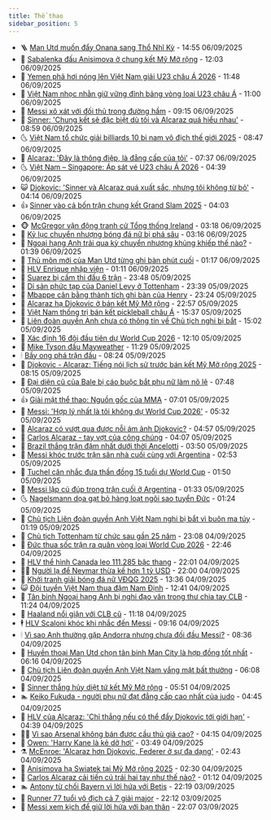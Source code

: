 ```yaml
---
title: Thể thao
sidebar_position: 5
---
```


<!-- vnexpress-the-thao:START -->
- 🪜 [Man Utd muốn đẩy Onana sang Thổ Nhĩ Kỳ](https://vnexpress.net/man-utd-muon-day-onana-sang-tho-nhi-ky-4936036.html) - 14:55 06/09/2025
- 🦩 [Sabalenka đấu Anisimova ở chung kết Mỹ Mở rộng](https://vnexpress.net/sabalenka-dau-anisimova-o-chung-ket-my-mo-rong-4936013.html) - 12:03 06/09/2025
- 🧰 [Yemen phả hơi nóng lên Việt Nam giải U23 châu Á 2026](https://vnexpress.net/yemen-pha-hoi-nong-len-viet-nam-giai-u23-chau-a-2026-4936008.html) - 11:48 06/09/2025
- 🤗 [Việt Nam nhọc nhằn giữ vững đỉnh bảng vòng loại U23 châu Á](https://vnexpress.net/viet-nam-singapore-hlv-kim-xoay-tua-doi-hinh-chinh-4935993-tong-thuat.html) - 11:00 06/09/2025
- 🥳 [Messi xô xát với đối thủ trong đường hầm](https://vnexpress.net/messi-xo-xat-voi-doi-thu-trong-duong-ham-4935972.html) - 09:15 06/09/2025
- 🦣 [Sinner: &#39;Chung kết sẽ đặc biệt dù tôi và Alcaraz quá hiểu nhau&#39;](https://vnexpress.net/sinner-chung-ket-se-dac-biet-du-toi-va-alcaraz-qua-hieu-nhau-4935973.html) - 08:59 06/09/2025
- 🌜 [Việt Nam tổ chức giải billiards 10 bi nam vô địch thế giới 2025](https://vnexpress.net/viet-nam-to-chuc-giai-billiards-10-bi-nam-vo-dich-the-gioi-2025-4935879.html) - 08:47 06/09/2025
- 🫶 [Alcaraz: &#39;Đây là thông điệp, là đẳng cấp của tôi&#39;](https://vnexpress.net/alcaraz-day-la-thong-diep-la-dang-cap-cua-toi-4935945.html) - 07:37 06/09/2025
- 🌜 [Việt Nam – Singapore: Áp sát vé U23 châu Á 2026](https://vnexpress.net/viet-nam-singapore-ap-sat-ve-u23-chau-a-2026-4935835.html) - 04:39 06/09/2025
- 😺 [Djokovic: &#39;Sinner và Alcaraz quá xuất sắc, nhưng tôi không từ bỏ&#39;](https://vnexpress.net/djokovic-sinner-va-alcaraz-qua-xuat-sac-nhung-toi-khong-tu-bo-4935845.html) - 04:14 06/09/2025
- 👍 [Sinner vào cả bốn trận chung kết Grand Slam 2025](https://vnexpress.net/sinner-vao-ca-bon-tran-chung-ket-grand-slam-2025-4935859.html) - 04:03 06/09/2025
- 🐵 [McGregor vận động tranh cử Tổng thống Ireland](https://vnexpress.net/mcgregor-van-dong-tranh-cu-tong-thong-ireland-4935788.html) - 03:18 06/09/2025
- 💫 [Kỷ lục chuyển nhượng bóng đá nữ bị phá sâu](https://vnexpress.net/ky-luc-chuyen-nhuong-bong-da-nu-bi-pha-sau-4935810.html) - 03:16 06/09/2025
- 🦆 [Ngoại hạng Anh trải qua kỳ chuyển nhượng khủng khiếp thế nào?](https://vnexpress.net/ngoai-hang-anh-trai-qua-ky-chuyen-nhuong-khung-khiep-the-nao-4935770.html) - 01:39 06/09/2025
- 🙉 [Thủ môn mới của Man Utd từng ghi bàn phút cuối](https://vnexpress.net/thu-mon-moi-cua-man-utd-tung-ghi-ban-phut-cuoi-4935753.html) - 01:17 06/09/2025
- 📝 [HLV Enrique nhập viện](https://vnexpress.net/hlv-enrique-nhap-vien-4935761.html) - 01:11 06/09/2025
- 💯 [Suarez bị cấm thi đấu 6 trận](https://vnexpress.net/suarez-bi-cam-thi-dau-6-tran-4935745.html) - 23:48 05/09/2025
- 🌈 [Di sản phức tạp của Daniel Levy ở Tottenham](https://vnexpress.net/di-san-phuc-tap-cua-daniel-levy-o-tottenham-4935730.html) - 23:39 05/09/2025
- 🦩 [Mbappe cân bằng thành tích ghi bàn của Henry](https://vnexpress.net/mbappe-can-bang-thanh-tich-ghi-ban-cua-henry-4935743.html) - 23:24 05/09/2025
- 🐲 [Alcaraz hạ Djokovic ở bán kết Mỹ Mở rộng](https://vnexpress.net/alcaraz-ha-djokovic-o-ban-ket-my-mo-rong-4935742.html) - 22:57 05/09/2025
- 🌁 [Việt Nam thống trị bán kết pickleball châu Á](https://vnexpress.net/viet-nam-thong-tri-ban-ket-pickleball-chau-a-4935723.html) - 15:37 05/09/2025
- 💯 [Liên đoàn quyền Anh chưa có thông tin về Chủ tịch nghi bị bắt](https://vnexpress.net/lien-doan-quyen-anh-chua-co-thong-tin-ve-chu-tich-nghi-bi-bat-4935712.html) - 15:02 05/09/2025
- 🌝 [Xác định 16 đội đầu tiên dự World Cup 2026](https://vnexpress.net/xac-dinh-16-doi-dau-tien-du-world-cup-2026-4935685.html) - 12:10 05/09/2025
- 🤖 [Mike Tyson đấu Mayweather](https://vnexpress.net/mike-tyson-dau-mayweather-4935656.html) - 11:29 05/09/2025
- 🕯 [Bầy ong phá trận đấu](https://vnexpress.net/bay-ong-pha-tran-dau-4935500.html) - 08:24 05/09/2025
- 🧰 [Djokovic - Alcaraz: Tiếng nói lịch sử trước bán kết Mỹ Mở rộng 2025](https://vnexpress.net/djokovic-alcaraz-tieng-noi-lich-su-truoc-ban-ket-my-mo-rong-2025-4935543.html) - 08:15 05/09/2025
- 🥳 [Đại diện cũ của Bale bị cáo buộc bắt phụ nữ làm nô lệ](https://vnexpress.net/dai-dien-cu-cua-bale-bi-cao-buoc-bat-phu-nu-lam-no-le-4935405.html) - 07:48 05/09/2025
- 👍 [Giải mật thể thao: Nguồn gốc của MMA](https://vnexpress.net/giai-mat-the-thao-nguon-goc-cua-mma-4935511.html) - 07:01 05/09/2025
- 💪 [Messi: &#39;Hợp lý nhất là tôi không dự World Cup 2026&#39;](https://vnexpress.net/messi-hop-ly-nhat-la-toi-khong-du-world-cup-2026-4935502.html) - 05:32 05/09/2025
- 👹 [Alcaraz có vượt qua được nỗi ám ảnh Djokovic?](https://vnexpress.net/alcaraz-co-vuot-qua-duoc-noi-am-anh-djokovic-4935484.html) - 04:57 05/09/2025
- 🧰 [Carlos Alcaraz - tay vợt của công chúng](https://vnexpress.net/carlos-alcaraz-tay-vot-cua-cong-chung-4935334.html) - 04:07 05/09/2025
- 🚀 [Brazil thắng trận đậm nhất dưới thời Ancelotti](https://vnexpress.net/brazil-thang-tran-dam-nhat-duoi-thoi-ancelotti-4935427.html) - 03:50 05/09/2025
- 🎃 [Messi khóc trước trận sân nhà cuối cùng với Argentina](https://vnexpress.net/messi-khoc-truoc-tran-san-nha-cuoi-cung-voi-argentina-4935365.html) - 02:53 05/09/2025
- 🧰 [Tuchel cân nhắc đưa thần đồng 15 tuổi dự World Cup](https://vnexpress.net/tuchel-can-nhac-dua-than-dong-15-tuoi-du-world-cup-4935344.html) - 01:50 05/09/2025
- 👀 [Messi lập cú đúp trong trận cuối ở Argentina](https://vnexpress.net/messi-lap-cu-dup-trong-tran-cuoi-o-argentina-4935337.html) - 01:33 05/09/2025
- 🌜 [Nagelsmann dọa gạt bỏ hàng loạt ngôi sao tuyển Đức](https://vnexpress.net/nagelsmann-doa-gat-bo-hang-loat-ngoi-sao-tuyen-duc-4935265.html) - 01:24 05/09/2025
- 🫶 [Chủ tịch Liên đoàn quyền Anh Việt Nam nghi bị bắt vì buôn ma túy](https://vnexpress.net/chu-tich-lien-doan-quyen-anh-viet-nam-nghi-bi-bat-vi-buon-ma-tuy-4935309.html) - 01:19 05/09/2025
- 🦄 [Chủ tịch Tottenham từ chức sau gần 25 năm](https://vnexpress.net/chu-tich-tottenham-tu-chuc-sau-gan-25-nam-4935260.html) - 23:08 04/09/2025
- 🥳 [Đức thua sốc trận ra quân vòng loại World Cup 2026](https://vnexpress.net/duc-thua-soc-tran-ra-quan-vong-loai-world-cup-2026-4935257.html) - 22:46 04/09/2025
- 🐲 [HLV thể hình Canada leo 111.285 bậc thang](https://vnexpress.net/hlv-the-hinh-canada-leo-111-285-bac-thang-4935247.html) - 22:01 04/09/2025
- 🧑‍🏫 [Người lạ để Neymar thừa kế hơn 1 tỷ USD](https://vnexpress.net/nguoi-la-de-neymar-thua-ke-hon-1-ty-usd-4935245.html) - 22:00 04/09/2025
- 🤔 [Khởi tranh giải bóng đá nữ VĐQG 2025](https://vnexpress.net/khoi-tranh-giai-bong-da-nu-vdqg-2025-4934465.html) - 13:36 04/09/2025
- 😺 [Đội tuyển Việt Nam thua đậm Nam Định](https://vnexpress.net/doi-tuyen-viet-nam-thua-dam-nam-dinh-4935227.html) - 12:41 04/09/2025
- 💪 [Tân binh Ngoại hạng Anh bị nghi đạo văn trong thư chia tay CLB](https://vnexpress.net/tan-binh-ngoai-hang-anh-bi-nghi-dao-van-trong-thu-chia-tay-clb-4935106.html) - 11:24 04/09/2025
- 💼 [Haaland nổi giận với CLB cũ](https://vnexpress.net/haaland-noi-gian-voi-clb-cu-4935037.html) - 11:18 04/09/2025
- 🕴 [HLV Scaloni khóc khi nhắc đến Messi](https://vnexpress.net/hlv-scaloni-khoc-khi-nhac-den-messi-4934891.html) - 09:16 04/09/2025
- 🕯 [Vì sao Anh thường gặp Andorra nhưng chưa đối đầu Messi?](https://vnexpress.net/vi-sao-anh-thuong-gap-andorra-nhung-chua-doi-dau-messi-4935117.html) - 08:36 04/09/2025
- 📝 [Huyền thoại Man Utd chọn tân binh Man City là hợp đồng tốt nhất](https://vnexpress.net/huyen-thoai-man-utd-chon-tan-binh-man-city-la-hop-dong-tot-nhat-4934954.html) - 06:16 04/09/2025
- 🧐 [Chủ tịch Liên đoàn quyền Anh Việt Nam vắng mặt bất thường](https://vnexpress.net/chu-tich-lien-doan-quyen-anh-viet-nam-vang-mat-bat-thuong-4934995.html) - 06:08 04/09/2025
- 🙉 [Sinner thắng hủy diệt tứ kết Mỹ Mở rộng](https://vnexpress.net/sinner-thang-huy-diet-tu-ket-my-mo-rong-4934997.html) - 05:51 04/09/2025
- 🏊 [Keiko Fukuda - người phụ nữ đạt đẳng cấp cao nhất của judo](https://vnexpress.net/keiko-fukuda-nguoi-phu-nu-dat-dang-cap-cao-nhat-cua-judo-4934162.html) - 04:45 04/09/2025
- 🌊 [HLV của Alcaraz: &#39;Chỉ thắng nếu có thể đẩy Djokovic tới giới hạn&#39;](https://vnexpress.net/hlv-cua-alcaraz-chi-thang-neu-co-the-day-djokovic-toi-gioi-han-4934982.html) - 04:39 04/09/2025
- 👨‍🏫 [Vì sao Arsenal không bán được cầu thủ giá cao?](https://vnexpress.net/vi-sao-arsenal-khong-ban-duoc-cau-thu-gia-cao-4934915.html) - 04:15 04/09/2025
- 🥷 [Owen: &#39;Harry Kane là kẻ dở hơi&#39;](https://vnexpress.net/owen-harry-kane-la-ke-do-hoi-4934889.html) - 03:49 04/09/2025
- ⚗️ [McEnroe: &#39;Alcaraz hơn Djokovic, Federer ở sự đa dạng&#39;](https://vnexpress.net/mcenroe-alcaraz-hon-djokovic-federer-o-su-da-dang-4934844.html) - 02:43 04/09/2025
- 🌮 [Anisimova hạ Swiatek tại Mỹ Mở rộng 2025](https://vnexpress.net/anisimova-ha-swiatek-tai-my-mo-rong-2025-4934873.html) - 02:30 04/09/2025
- 🤩 [Carlos Alcaraz cải tiến cú trái hai tay như thế nào?](https://vnexpress.net/carlos-alcaraz-cai-tien-cu-trai-hai-tay-nhu-the-nao-4934791.html) - 01:12 04/09/2025
- 🏊 [Antony từ chối Bayern vì lời hứa với Betis](https://vnexpress.net/antony-tu-choi-bayern-vi-loi-hua-voi-betis-4934781.html) - 22:19 03/09/2025
- 🐎 [Runner 77 tuổi vô địch cả 7 giải major](https://vnexpress.net/runner-77-tuoi-vo-dich-ca-7-giai-major-4934784.html) - 22:12 03/09/2025
- 💫 [Messi xem kịch để giữ lời hứa với bạn thân](https://vnexpress.net/messi-xem-kich-de-giu-loi-hua-voi-ban-than-4934785.html) - 22:07 03/09/2025<!-- vnexpress-the-thao:END -->
